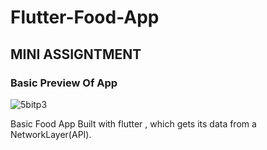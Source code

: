 # Flutter-Food-App

## MINI ASSIGNTMENT

### Basic Preview Of App
![5bitp3](https://user-images.githubusercontent.com/62256394/120119829-77eb0900-c1b7-11eb-9354-c259174ceeae.gif)


Basic Food App Built with flutter , which gets its data from a NetworkLayer(API).
